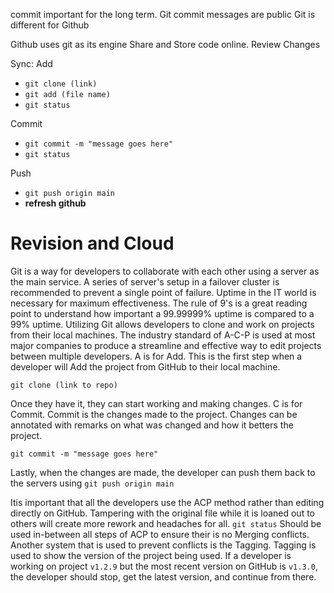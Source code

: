 commit important for the long term. 
Git commit messages are public
Git is different for Github

Github uses git as its engine
Share and Store code online. 
Review Changes 

Sync: 
Add 
- `git clone (link)`
-  `git add (file name)`
- `git status` 

Commit
- `git commit -m "message goes here" `
- `git status`

Push
- `git push origin main`
- **refresh github**


# Revision and Cloud 
Git is a way for developers to collaborate with each other using a server as the main service. A series of server's setup in a failover cluster is recommended to prevent a single point of failure. Uptime in the IT world is necessary for maximum effectiveness. The rule of 9's is a great reading point to understand how important a 99.99999% uptime is compared to a 99% uptime. Utilizing Git allows developers to clone and work on projects from their local machines. The industry standard of A-C-P is used at most major companies to produce a streamline and effective way to edit projects between multiple developers. A is for Add. This is the first step when a developer will Add the project from GitHub to their local machine.  

`git clone (link to repo)` 

Once they have it, they can start working and making changes. C is for Commit. Commit is the changes made to the project. Changes can be annotated with remarks on what was changed and how it betters the project.  

`git commit -m "message goes here" ` 

Lastly, when the changes are made, the developer can push them back to the servers using `git push origin main` 

Itis important that all the developers use the ACP method rather than editing directly on GitHub. Tampering with the original file while it is loaned out to others will create more rework and headaches for all. `git status` Should be used in-between all steps of ACP to ensure their is no Merging conflicts. Another system that is used to prevent conflicts is the Tagging. Tagging is used to show the version of the project being used. If a developer is working on project `v1.2.9` but the most recent version on GitHub is `v1.3.0`, the developer should stop, get the latest version, and continue from there. 

 